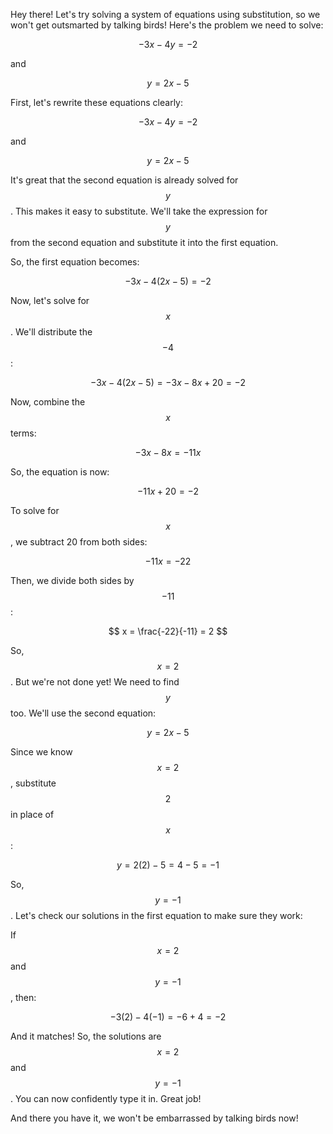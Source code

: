 Hey there! Let's try solving a system of equations using substitution, so we won't get outsmarted by talking birds! Here's the problem we need to solve:

$$
-3x - 4y = -2
$$

and

$$
y = 2x - 5
$$

First, let's rewrite these equations clearly:

$$
-3x - 4y = -2
$$

and

$$
y = 2x - 5
$$

It's great that the second equation is already solved for $$y$$. This makes it easy to substitute. We'll take the expression for $$y$$ from the second equation and substitute it into the first equation.

So, the first equation becomes:

$$
-3x - 4(2x - 5) = -2
$$

Now, let's solve for $$x$$. We'll distribute the $$-4$$:

$$
-3x - 4(2x - 5) = -3x - 8x + 20 = -2
$$

Now, combine the $$x$$ terms:

$$
-3x - 8x = -11x
$$

So, the equation is now:

$$
-11x + 20 = -2
$$

To solve for $$x$$, we subtract 20 from both sides:

$$
-11x = -22
$$

Then, we divide both sides by $$-11$$:

$$
x = \frac{-22}{-11} = 2
$$

So, $$x = 2$$. But we're not done yet! We need to find $$y$$ too. We'll use the second equation:

$$
y = 2x - 5
$$

Since we know $$x = 2$$, substitute $$2$$ in place of $$x$$:

$$
y = 2(2) - 5 = 4 - 5 = -1
$$

So, $$y = -1$$. Let's check our solutions in the first equation to make sure they work:

If $$x = 2$$ and $$y = -1$$, then:

$$
-3(2) - 4(-1) = -6 + 4 = -2
$$

And it matches! So, the solutions are $$x = 2$$ and $$y = -1$$. You can now confidently type it in. Great job!

And there you have it, we won't be embarrassed by talking birds now!